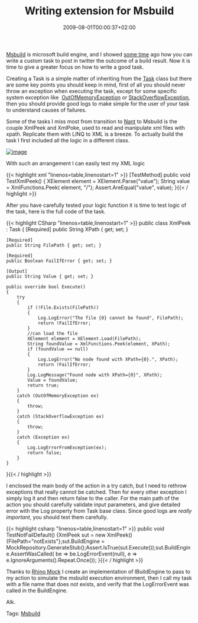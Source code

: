 ﻿---
title: "Writing extension for Msbuild"
description: ""
date: 2009-08-01T00:00:37+02:00
draft: false
tags: [Msbuild]
categories: [NET framework]
---
[Msbuild](http://msdn.microsoft.com/en-us/library/ms171452.aspx) is microsoft build engine, and I showed [some time](http://www.codewrecks.com/blog/index.php/2009/07/06/tfs-web-access-and-some-tinyurl-magic-to-signal-test-failure/) ago how you can write a custom task to post in twitter the outcome of a build result. Now it is time to give a greater focus on how to write a good task.

Creating a Task is a simple matter of inheriting from the [Task](http://msdn.microsoft.com/en-us/library/microsoft.build.utilities.task.aspx) class but there are some key points you should keep in mind, first of all you should never throw an exception when executing the task, except for some specific system exception like  [OutOfMemoryException](http://msdn.microsoft.com/en-us/library/microsoft.build.utilities.task.aspx) or [StackOverflowException](http://msdn.microsoft.com/en-us/library/microsoft.build.utilities.task.aspx), then you should provide good logs to make simple for the user of your task to understand causes of failures.

Some of the tasks I miss most from transition to [Nant](http://nant.sourceforge.net/) to Msbuild is the couple XmlPeek and XmlPoke, used to read and manipulate xml files with xpath. Replicate them with LINQ to XML is a breeze. To actually build the task I first included all the logic in a different class.

[![image](https://www.codewrecks.com/blog/wp-content/uploads/2009/08/image-thumb.png "image")](https://www.codewrecks.com/blog/wp-content/uploads/2009/08/image.png)

With such an arrangement I can easily test my XML logic

{{< highlight xml "linenos=table,linenostart=1" >}}
[TestMethod]
public void TestXmlPeek()
{
    XElement element =  XElement.Parse("<root>value</root>");
    String value = XmlFunctions.Peek( element,  "/");
    Assert.AreEqual("<root>value</root>", value);
}{{< / highlight >}}

<!-- Code inserted with Steve Dunn's Windows Live Writer Code Formatter Plugin.  http://dunnhq.com -->

After you have carefully tested your logic function it is time to test logic of the task, here is the full code of the task.

{{< highlight CSharp "linenos=table,linenostart=1" >}}
public class XmlPeek : Task
{
    [Required]
    public String XPath { get; set; }

    [Required]
    public String FilePath { get; set; }

    [Required]
    public Boolean FailIfError { get; set; }

    [Output]
    public String Value { get; set; }

    public override bool Execute()
    {
        try
        {
            if (!File.Exists(FilePath))
            {
                Log.LogError("The file {0} cannot be found", FilePath);
                return !FailIfError;
            }
            //can load the file
            XElement element = XElement.Load(FilePath);
            String foundValue = XmlFunctions.Peek(element, XPath);
            if (foundValue == null)
            {
                Log.LogError("No node found with XPath={0}.", XPath);
                return !FailIfError;
            }
            Log.LogMessage("Found node with XPath={0}", XPath);
            Value = foundValue;
            return true;
        }
        catch (OutOfMemoryException ex)
        {
            throw;
        }
        catch (StackOverflowException ex)
        {
            throw;
        }
        catch (Exception ex)
        {
            Log.LogErrorFromException(ex);
            return false;
        }
    }
}{{< / highlight >}}

<!-- Code inserted with Steve Dunn's Windows Live Writer Code Formatter Plugin.  http://dunnhq.com -->

I enclosed the main body of the action in a try catch, but I need to rethrow exceptions that really cannot be catched. Then for every other exception I simply log it and then return false to the caller. For the main path of the action you should carefully validate input parameters, and give detailed error with the Log property from Task base class. Since good logs are *really important*, you should test them carefully.

{{< highlight csharp "linenos=table,linenostart=1" >}}
public void TestNotFailDefault()
{XmlPeek sut = new XmlPeek() {FilePath="notExists"};sut.BuildEngine = MockRepository.GenerateStub<IBuildEngine>();Assert.IsTrue(sut.Execute());sut.BuildEngine.AssertWasCalled(	be => be.LogErrorEvent(null), 	e => e.IgnoreArguments().Repeat.Once());
}{{< / highlight >}}

<!-- Code inserted with Steve Dunn's Windows Live Writer Code Formatter Plugin.  http://dunnhq.com -->

Thanks to [Rhino Mock](http://ayende.com/projects/rhino-mocks.aspx) I create an implementation of IBuildEngine to pass to my action to simulate the msbuild execution environment, then I call my task with a file name that does not exists, and verify that the LogErrorEvent was called in the BuildEngine.

Alk.

Tags: [Msbuild](http://technorati.com/tag/Msbuild)
